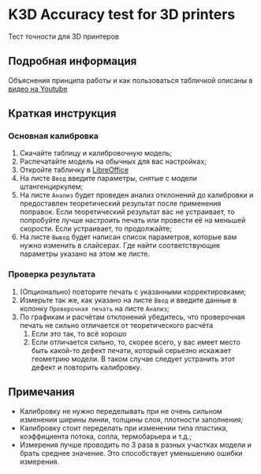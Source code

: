 # K3D Accuracy test for 3D printers

Тест точности для 3D принтеров

## Подробная информация

Объяснения принципа работы и как пользоваться табличкой описаны в [видео на Youtube](https://youtu.be/POG_Th2k3_I)

## Краткая инструкция

### Основная калибровка

1. Скачайте таблицу и калибровочную модель;
2. Распечатайте модель на обычных для вас настройках;
3. Откройте табличку в [LibreOffice](https://ru.libreoffice.org/)
4. На листе `Ввод` введите параметры, снятые с модели штангенциркулем;
5. На листе `Анализ` будет проведен анализ отклонений до калибровки и предоставлен теоретический результат после применения поправок. Если теоретический результат вас не устраивает, то попробуйте лучше настроить печать или провести её на меньшей скорости. Если устраивает, то продолжайте;
6. На листе `Вывод` будет написан список параметров, которые вам нужно изменить в слайсерах. Где найти соответствующие параметры указано на этом же листе.

### Проверка результата

1. (Опционально) повторите печать с указанными корректировками;
2. Измерьте так же, как указано на листе `Ввод` и введите данные в колонку `Проверочная печать` на листе `Анализ`;
3. По графикам и расчётам отклонений убедитесь, что проверочная печать не сильно отличается от теоретического расчёта
   1. Если это так, то всё хорошо
   1. Если отличается сильно, то, скорее всего, у вас имеет место быть какой-то дефект печати, который серьезно искажает геометрию модели. В таком случае следует устранить этот дефект и повторить калибровку.

## Примечания

- Калибровку не нужно переделывать при не очень сильном изменении ширины линии, толщины слоя, плотности заполнения;
- Калибровку стоит переделать при изменении типа пластика, коэффициента потока, сопла, термобарьера и т.д.;
- Измерения лучше проводить по 3 раза в разных участках модели и брать среднее значение. Это способствует уменьшению ошибки измерения.

